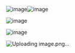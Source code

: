 ![image](https://github.com/user-attachments/assets/a209cf41-42e2-4ff7-9887-3882ab55527d)![image](https://github.com/user-attachments/assets/5d63bc9c-a60c-43af-a1cc-370af8e55696)



![image](https://github.com/user-attachments/assets/92d60da9-0cf0-45f2-b234-ae80667e61cd)



![image](https://github.com/user-attachments/assets/6001109c-8905-4d37-a7bd-0c31a7a7eaa6)




![Uploading image.png…]()



